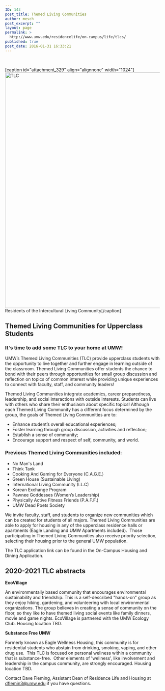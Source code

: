 ```yaml
---
ID: 143
post_title: Themed Living Communities
author: mesch
post_excerpt: ""
layout: page
permalink: >
  http://www.umw.edu/residencelife/on-campus/life/tlcs/
published: true
post_date: 2016-01-31 16:33:21
---
```

&nbsp;

[caption id="attachment_329" align="alignnone" width="1024"]<img class="size-large wp-image-329" src="http://www.umw.edu/residencelife/wp-content/uploads/sites/30/2016/01/ILC-1024x768.jpg" alt="TLC" width="1024" height="768" /> Residents of the Intercultural Living Community[/caption]
<h2>Themed Living Communities for Upperclass Students</h2>
<h3>It's time to add some TLC to your home at UMW!</h3>
UMW’s Themed Living Communities (TLC) provide upperclass students with the opportunity to live together and further engage in learning outside of the classroom. Themed Living Communities offer students the chance to bond with their peers through opportunities for small group discussion and reflection on topics of common interest while providing unique experiences to connect with faculty, staff, and community leaders!

Themed Living Communities integrate academics, career preparedness, leadership, and social interactions with outside interests. Students can live with others who share their enthusiasm about specific topics! Although each Themed Living Community has a different focus determined by the group, the goals of Themed Living Communities are to:
<ul>
 	<li>Enhance student’s overall educational experiences;</li>
 	<li>Foster learning through group discussion, activities and reflection;</li>
 	<li>Establish a sense of community;</li>
 	<li>Encourage support and respect of self, community, and world.</li>
</ul>
<h3>Previous Themed Living Communities included:</h3>
<ul>
 	<li>No Man's Land</li>
 	<li>Think Tank</li>
 	<li>Cooking And Gaming for Everyone (C.A.G.E.)</li>
 	<li>Green House (Sustainable Living)</li>
 	<li>International Living Community (I.L.C)</li>
 	<li>Korean Exchange Program</li>
 	<li>Pawnee Goddesses (Women’s Leadership)</li>
 	<li>Physically Active Fitness Friends (P.A.F.F.)</li>
 	<li>UMW Dead Poets Society</li>
</ul>
We invite faculty, staff, and students to organize new communities which can be created for students of all majors. Themed Living Communities are able to apply for housing in any of the upperclass residence halls or apartments (Eagle Landing and UMW Apartments included).  Those participating in Themed Living Communities also receive priority selection, selecting their housing prior to the general UMW population.

The TLC application link can be found in the On-Campus Housing and Dining Application.
<h2>2020-2021 TLC abstracts</h2>
<strong>EcoVillage</strong>

An environmentally based community that encourages environmental sustainability and friendship. This is a self-described "hands-on" group as they enjoy hiking, gardening, and volunteering with local environmental organizations. The group believes in creating a sense of community on the floor, so they like to have themed living social events like family dinners, movie and game nights. EcoVillage is partnered with the UMW Ecology Club. Housing location TBD.

<strong>Substance Free UMW</strong>

Formerly known as Eagle Wellness Housing, this community is for residential students who abstain from drinking, smoking, vaping, and other drug use.  This TLC is focused on personal wellness within a community that is substance-free.  Other elements of 'wellness', like involvement and leadership in the campus community, are strongly encouraged. Housing location TBD.

Contact Dave Fleming, Assistant Dean of Residence Life and Housing at <a href="mailto:dflemin3@umw.edu">dflemin3@umw.edu</a> if you have questions.